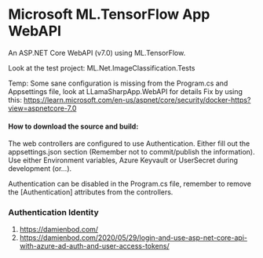# Microsoft ML.TensorFlow App WebAPI
An ASP.NET Core WebAPI (v7.0) using ML.TensorFlow.

Look at the test project: ML.Net.ImageClassification.Tests

Temp:
Some sane configuration is missing from the Program.cs and Appsettings file, look at LLamaSharpApp.WebAPI for details
Fix by using this: https://learn.microsoft.com/en-us/aspnet/core/security/docker-https?view=aspnetcore-7.0



#### How to download the source and build:


The web controllers are configured to use Authentication. 
Either fill out the appsettings.json section (Remember not to commit/publish the information).
Use either Environment variables, Azure Keyvault or UserSecret during development (or...).

Authentication can be disabled in the Program.cs file, remember to remove the [Authentication] attributes from the controllers.


### Authentication Identity
1. https://damienbod.com/
2. https://damienbod.com/2020/05/29/login-and-use-asp-net-core-api-with-azure-ad-auth-and-user-access-tokens/
